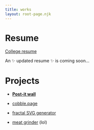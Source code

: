 ```yaml
---
title: works
layout: root-page.njk
---
```


# Resume

[College resume](/images/resumes/GeorgeOwen_resume.pdf)

An ✨ updated resume ✨ is coming soon...

# Projects

* [**Post-it wall**](http://wall.gowen.dev)

* [cobble.page](http://cobble.page)

* [fractal SVG generator](/projects/fractal-svg/)

* [meat grinder](/projects/meat-grinder) (lol)